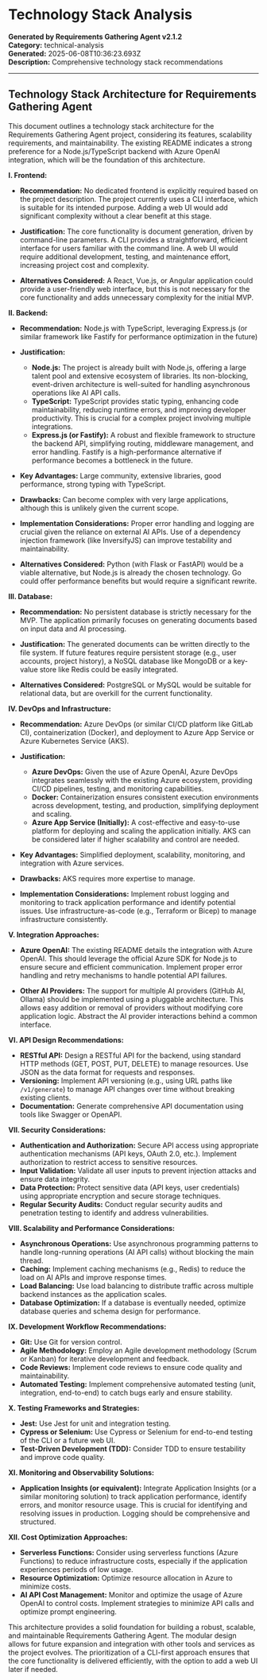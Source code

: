 # Technology Stack Analysis

**Generated by Requirements Gathering Agent v2.1.2**  
**Category:** technical-analysis  
**Generated:** 2025-06-08T10:36:23.693Z  
**Description:** Comprehensive technology stack recommendations

---

## Technology Stack Architecture for Requirements Gathering Agent

This document outlines a technology stack architecture for the Requirements Gathering Agent project, considering its features, scalability requirements, and maintainability.  The existing README indicates a strong preference for a Node.js/TypeScript backend with Azure OpenAI integration, which will be the foundation of this architecture.

**I. Frontend:**

* **Recommendation:**  No dedicated frontend is explicitly required based on the project description. The project currently uses a CLI interface, which is suitable for its intended purpose.  Adding a web UI would add significant complexity without a clear benefit at this stage.

* **Justification:** The core functionality is document generation, driven by command-line parameters. A CLI provides a straightforward, efficient interface for users familiar with the command line.  A web UI would require additional development, testing, and maintenance effort, increasing project cost and complexity.

* **Alternatives Considered:** A React, Vue.js, or Angular application could provide a user-friendly web interface, but this is not necessary for the core functionality and adds unnecessary complexity for the initial MVP.


**II. Backend:**

* **Recommendation:** Node.js with TypeScript, leveraging Express.js (or similar framework like Fastify for performance optimization in the future)

* **Justification:**
    * **Node.js:**  The project is already built with Node.js, offering a large talent pool and extensive ecosystem of libraries.  Its non-blocking, event-driven architecture is well-suited for handling asynchronous operations like AI API calls.
    * **TypeScript:** TypeScript provides static typing, enhancing code maintainability, reducing runtime errors, and improving developer productivity.  This is crucial for a complex project involving multiple integrations.
    * **Express.js (or Fastify):** A robust and flexible framework to structure the backend API, simplifying routing, middleware management, and error handling. Fastify is a high-performance alternative if performance becomes a bottleneck in the future.

* **Key Advantages:** Large community, extensive libraries, good performance, strong typing with TypeScript.
* **Drawbacks:** Can become complex with very large applications, although this is unlikely given the current scope.
* **Implementation Considerations:**  Proper error handling and logging are crucial given the reliance on external AI APIs.  Use of a dependency injection framework (like InversifyJS) can improve testability and maintainability.
* **Alternatives Considered:**  Python (with Flask or FastAPI) would be a viable alternative, but Node.js is already the chosen technology.  Go could offer performance benefits but would require a significant rewrite.


**III. Database:**

* **Recommendation:** No persistent database is strictly necessary for the MVP.  The application primarily focuses on generating documents based on input data and AI processing.

* **Justification:** The generated documents can be written directly to the file system.  If future features require persistent storage (e.g., user accounts, project history), a NoSQL database like MongoDB or a key-value store like Redis could be easily integrated.

* **Alternatives Considered:**  PostgreSQL or MySQL would be suitable for relational data, but are overkill for the current functionality.


**IV. DevOps and Infrastructure:**

* **Recommendation:** Azure DevOps (or similar CI/CD platform like GitLab CI), containerization (Docker), and deployment to Azure App Service or Azure Kubernetes Service (AKS).

* **Justification:**
    * **Azure DevOps:**  Given the use of Azure OpenAI, Azure DevOps integrates seamlessly with the existing Azure ecosystem, providing CI/CD pipelines, testing, and monitoring capabilities.
    * **Docker:** Containerization ensures consistent execution environments across development, testing, and production, simplifying deployment and scaling.
    * **Azure App Service (Initially):** A cost-effective and easy-to-use platform for deploying and scaling the application initially. AKS can be considered later if higher scalability and control are needed.

* **Key Advantages:**  Simplified deployment, scalability, monitoring, and integration with Azure services.
* **Drawbacks:**  AKS requires more expertise to manage.
* **Implementation Considerations:**  Implement robust logging and monitoring to track application performance and identify potential issues.  Use infrastructure-as-code (e.g., Terraform or Bicep) to manage infrastructure consistently.


**V. Integration Approaches:**

* **Azure OpenAI:** The existing README details the integration with Azure OpenAI.  This should leverage the official Azure SDK for Node.js to ensure secure and efficient communication.  Implement proper error handling and retry mechanisms to handle potential API failures.

* **Other AI Providers:** The support for multiple AI providers (GitHub AI, Ollama) should be implemented using a pluggable architecture.  This allows easy addition or removal of providers without modifying core application logic.  Abstract the AI provider interactions behind a common interface.


**VI. API Design Recommendations:**

* **RESTful API:** Design a RESTful API for the backend, using standard HTTP methods (GET, POST, PUT, DELETE) to manage resources.  Use JSON as the data format for requests and responses.
* **Versioning:** Implement API versioning (e.g., using URL paths like `/v1/generate`) to manage API changes over time without breaking existing clients.
* **Documentation:** Generate comprehensive API documentation using tools like Swagger or OpenAPI.


**VII. Security Considerations:**

* **Authentication and Authorization:** Secure API access using appropriate authentication mechanisms (API keys, OAuth 2.0, etc.).  Implement authorization to restrict access to sensitive resources.
* **Input Validation:**  Validate all user inputs to prevent injection attacks and ensure data integrity.
* **Data Protection:** Protect sensitive data (API keys, user credentials) using appropriate encryption and secure storage techniques.
* **Regular Security Audits:** Conduct regular security audits and penetration testing to identify and address vulnerabilities.


**VIII. Scalability and Performance Considerations:**

* **Asynchronous Operations:** Use asynchronous programming patterns to handle long-running operations (AI API calls) without blocking the main thread.
* **Caching:** Implement caching mechanisms (e.g., Redis) to reduce the load on AI APIs and improve response times.
* **Load Balancing:** Use load balancing to distribute traffic across multiple backend instances as the application scales.
* **Database Optimization:** If a database is eventually needed, optimize database queries and schema design for performance.


**IX. Development Workflow Recommendations:**

* **Git:** Use Git for version control.
* **Agile Methodology:** Employ an Agile development methodology (Scrum or Kanban) for iterative development and feedback.
* **Code Reviews:** Implement code reviews to ensure code quality and maintainability.
* **Automated Testing:** Implement comprehensive automated testing (unit, integration, end-to-end) to catch bugs early and ensure stability.


**X. Testing Frameworks and Strategies:**

* **Jest:** Use Jest for unit and integration testing.
* **Cypress or Selenium:**  Use Cypress or Selenium for end-to-end testing of the CLI or a future web UI.
* **Test-Driven Development (TDD):**  Consider TDD to ensure testability and improve code quality.


**XI. Monitoring and Observability Solutions:**

* **Application Insights (or equivalent):** Integrate Application Insights (or a similar monitoring solution) to track application performance, identify errors, and monitor resource usage.  This is crucial for identifying and resolving issues in production.  Logging should be comprehensive and structured.


**XII. Cost Optimization Approaches:**

* **Serverless Functions:**  Consider using serverless functions (Azure Functions) to reduce infrastructure costs, especially if the application experiences periods of low usage.
* **Resource Optimization:** Optimize resource allocation in Azure to minimize costs.
* **AI API Cost Management:**  Monitor and optimize the usage of Azure OpenAI to control costs.  Implement strategies to minimize API calls and optimize prompt engineering.


This architecture provides a solid foundation for building a robust, scalable, and maintainable Requirements Gathering Agent.  The modular design allows for future expansion and integration with other tools and services as the project evolves.  The prioritization of a CLI-first approach ensures that the core functionality is delivered efficiently, with the option to add a web UI later if needed.

